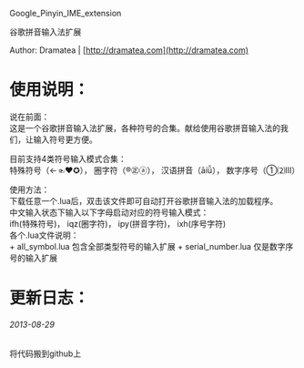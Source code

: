 Google\_Pinyin\_IME_extension

谷歌拼音输入法扩展

Author: Dramatea | [http://dramatea.com](http://dramatea.com)



使用说明：
=================================================
说在前面：<br />
		这是一个谷歌拼音输入法扩展，各种符号的合集。献给使用谷歌拼音输入法的我们，让输入符号更方便。

目前支持4类符号输入模式合集：<br />
		特殊符号（←☜❤✪）， 圈字符（®㊣ⓐ）， 汉语拼音（āíǚ）， 数字序号（①⑵Ⅲ）

使用方法：<br />
	下载任意一个.lua后，双击该文件即可自动打开谷歌拼音输入法的加载程序。<br />
	中文输入状态下输入以下字母启动对应的符号输入模式：<br />
	ifh(特殊符号)， iqz(圈字符)， ipy(拼音字符)， ixh(序号字符)<br />
	各个.lua文件说明：<br />
		+ all_symbol.lua 包含全部类型符号的输入扩展
		+ serial_number.lua 仅是数字序号的输入扩展



更新日志：
=================================================

###### 2013-08-29
将代码搬到github上
	
